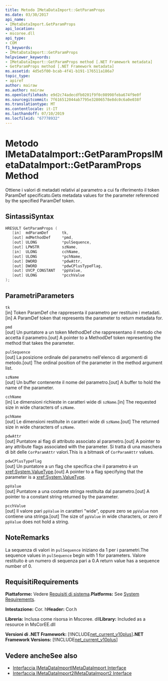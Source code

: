 ```yaml
---
title: Metodo IMetaDataImport::GetParamProps
ms.date: 03/30/2017
api_name:
- IMetaDataImport.GetParamProps
api_location:
- mscoree.dll
api_type:
- COM
f1_keywords:
- IMetaDataImport::GetParamProps
helpviewer_keywords:
- IMetaDataImport::GetParamProps method [.NET Framework metadata]
- GetParamProps method [.NET Framework metadata]
ms.assetid: 4d5e5f00-bcab-4f41-b191-176511a186a7
topic_type:
- apiref
author: mairaw
ms.author: mairaw
ms.openlocfilehash: e9d2c74adecdfb0201f9f0c08998feba674f9e0f
ms.sourcegitcommit: 7f616512044ab7795e32806578e8dc0c6a0e038f
ms.translationtype: MT
ms.contentlocale: it-IT
ms.lasthandoff: 07/10/2019
ms.locfileid: "67778932"
---
```

# <a name="imetadataimportgetparamprops-method"></a><span data-ttu-id="ec2df-102">Metodo IMetaDataImport::GetParamProps</span><span class="sxs-lookup"><span data-stu-id="ec2df-102">IMetaDataImport::GetParamProps Method</span></span>
<span data-ttu-id="ec2df-103">Ottiene i valori di metadati relativi al parametro a cui fa riferimento il token ParamDef specificato.</span><span class="sxs-lookup"><span data-stu-id="ec2df-103">Gets metadata values for the parameter referenced by the specified ParamDef token.</span></span>  
  
## <a name="syntax"></a><span data-ttu-id="ec2df-104">Sintassi</span><span class="sxs-lookup"><span data-stu-id="ec2df-104">Syntax</span></span>  
  
```cpp  
HRESULT GetParamProps (  
   [in]  mdParamDef      tk,  
   [out] mdMethodDef     *pmd,  
   [out] ULONG           *pulSequence,  
   [out] LPWSTR          szName,  
   [in]  ULONG           cchName,  
   [out] ULONG           *pchName,  
   [out] DWORD           *pdwAttr,  
   [out] DWORD           *pdwCPlusTypeFlag,  
   [out] UVCP_CONSTANT   *ppValue,  
   [out] ULONG           *pcchValue  
);  
```  
  
## <a name="parameters"></a><span data-ttu-id="ec2df-105">Parametri</span><span class="sxs-lookup"><span data-stu-id="ec2df-105">Parameters</span></span>  
 `tk`  
 <span data-ttu-id="ec2df-106">[in] Token ParamDef che rappresenta il parametro per restituire i metadati.</span><span class="sxs-lookup"><span data-stu-id="ec2df-106">[in] A ParamDef token that represents the parameter to return metadata for.</span></span>  
  
 `pmd`  
 <span data-ttu-id="ec2df-107">[out] Un puntatore a un token MethodDef che rappresentano il metodo che accetta il parametro.</span><span class="sxs-lookup"><span data-stu-id="ec2df-107">[out] A pointer to a MethodDef token representing the method that takes the parameter.</span></span>  
  
 `pulSequence`  
 <span data-ttu-id="ec2df-108">[out] La posizione ordinale del parametro nell'elenco di argomenti di metodo.</span><span class="sxs-lookup"><span data-stu-id="ec2df-108">[out] The ordinal position of the parameter in the method argument list.</span></span>  
  
 `szName`  
 <span data-ttu-id="ec2df-109">[out] Un buffer contenente il nome del parametro.</span><span class="sxs-lookup"><span data-stu-id="ec2df-109">[out] A buffer to hold the name of the parameter.</span></span>  
  
 `cchName`  
 <span data-ttu-id="ec2df-110">[in] Le dimensioni richieste in caratteri wide di `szName`.</span><span class="sxs-lookup"><span data-stu-id="ec2df-110">[in] The requested size in wide characters of `szName`.</span></span>  
  
 `pchName`  
 <span data-ttu-id="ec2df-111">[out] Le dimensioni restituite in caratteri wide di `szName`.</span><span class="sxs-lookup"><span data-stu-id="ec2df-111">[out] The returned size in wide characters of `szName`.</span></span>  
  
 `pdwAttr`  
 <span data-ttu-id="ec2df-112">[out] Puntatore ai flag di attributo associato al parametro.</span><span class="sxs-lookup"><span data-stu-id="ec2df-112">[out] A pointer to any attribute flags associated with the parameter.</span></span> <span data-ttu-id="ec2df-113">Si tratta di una maschera di bit delle `CorParamAttr` valori.</span><span class="sxs-lookup"><span data-stu-id="ec2df-113">This is a bitmask of `CorParamAttr` values.</span></span>  
  
 `pdwCPlusTypeFlag`  
 <span data-ttu-id="ec2df-114">[out] Un puntatore a un flag che specifica che il parametro è un <xref:System.ValueType>.</span><span class="sxs-lookup"><span data-stu-id="ec2df-114">[out] A pointer to a flag specifying that the parameter is a <xref:System.ValueType>.</span></span>  
  
 `ppValue`  
 <span data-ttu-id="ec2df-115">[out] Puntatore a una costante stringa restituita dal parametro.</span><span class="sxs-lookup"><span data-stu-id="ec2df-115">[out] A pointer to a constant string returned by the parameter.</span></span>  
  
 `pcchValue`  
 <span data-ttu-id="ec2df-116">[out] Il valore pari `ppValue` in caratteri "wide", oppure zero se `ppValue` non contiene una stringa.</span><span class="sxs-lookup"><span data-stu-id="ec2df-116">[out] The size of `ppValue` in wide characters, or zero if `ppValue` does not hold a string.</span></span>  
  
## <a name="remarks"></a><span data-ttu-id="ec2df-117">Note</span><span class="sxs-lookup"><span data-stu-id="ec2df-117">Remarks</span></span>

<span data-ttu-id="ec2df-118">La sequenza di valori in `pulSequence` iniziano da 1 per i parametri.</span><span class="sxs-lookup"><span data-stu-id="ec2df-118">The sequence values in `pulSequence` begin with 1 for parameters.</span></span> <span data-ttu-id="ec2df-119">Valore restituito è un numero di sequenza pari a 0.</span><span class="sxs-lookup"><span data-stu-id="ec2df-119">A return value has a sequence number of 0.</span></span>

## <a name="requirements"></a><span data-ttu-id="ec2df-120">Requisiti</span><span class="sxs-lookup"><span data-stu-id="ec2df-120">Requirements</span></span>  
 <span data-ttu-id="ec2df-121">**Piattaforme:** Vedere [Requisiti di sistema](../../../../docs/framework/get-started/system-requirements.md).</span><span class="sxs-lookup"><span data-stu-id="ec2df-121">**Platforms:** See [System Requirements](../../../../docs/framework/get-started/system-requirements.md).</span></span>  
  
 <span data-ttu-id="ec2df-122">**Intestazione:** Cor. h</span><span class="sxs-lookup"><span data-stu-id="ec2df-122">**Header:** Cor.h</span></span>  
  
 <span data-ttu-id="ec2df-123">**Libreria:** Inclusa come risorsa in Mscoree. dll</span><span class="sxs-lookup"><span data-stu-id="ec2df-123">**Library:** Included as a resource in MsCorEE.dll</span></span>  
  
 <span data-ttu-id="ec2df-124">**Versioni di .NET Framework:** [!INCLUDE[net_current_v10plus](../../../../includes/net-current-v10plus-md.md)]</span><span class="sxs-lookup"><span data-stu-id="ec2df-124">**.NET Framework Versions:** [!INCLUDE[net_current_v10plus](../../../../includes/net-current-v10plus-md.md)]</span></span>  
  
## <a name="see-also"></a><span data-ttu-id="ec2df-125">Vedere anche</span><span class="sxs-lookup"><span data-stu-id="ec2df-125">See also</span></span>

- [<span data-ttu-id="ec2df-126">Interfaccia IMetaDataImport</span><span class="sxs-lookup"><span data-stu-id="ec2df-126">IMetaDataImport Interface</span></span>](../../../../docs/framework/unmanaged-api/metadata/imetadataimport-interface.md)
- [<span data-ttu-id="ec2df-127">Interfaccia IMetaDataImport2</span><span class="sxs-lookup"><span data-stu-id="ec2df-127">IMetaDataImport2 Interface</span></span>](../../../../docs/framework/unmanaged-api/metadata/imetadataimport2-interface.md)
